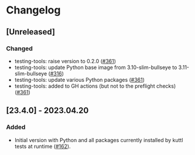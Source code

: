 # Changelog

## [Unreleased]

### Changed

- testing-tools: raise version to 0.2.0 ([#361])
- testing-tools: update Python base image from 3.10-slim-bullseye to 3.11-slim-bullseye ([#316])
- testing-tools: update various Python packages ([#361])
- testing-tools: added to GH actions (but not to the preflight checks) ([#361])

[#316]: https://github.com/stackabletech/docker-images/pull/316
[#361]: https://github.com/stackabletech/docker-images/pull/361

## [23.4.0] - 2023.04.20

### Added

- Initial version with Python and all packages currently installed by kuttl tests at runtime ([#162]).

[#162]: https://github.com/stackabletech/docker-images/pull/162
